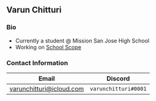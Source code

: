 
## Varun Chitturi

### Bio

- Currently a student @ Mission San Jose High School
- Working on [School Scope](https://schoolscope.org)


### Contact Information
|           Email          |       Discord      |
|--------------------------|--------------------|
|  varunchitturi@icloud.com| `varunchitturi#0001` |
